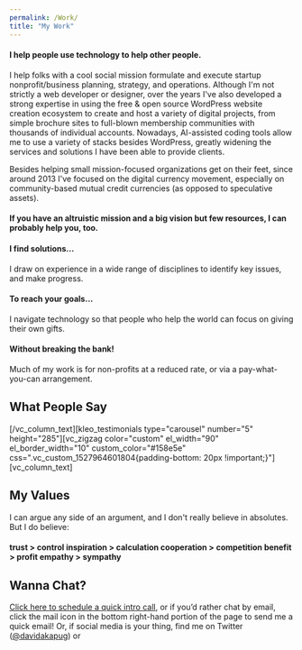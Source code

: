 ```yaml
---
permalink: /Work/
title: "My Work"
---
```


#### I help people use technology to help other people.

I help folks with a cool social mission formulate and execute startup nonprofit/business planning, strategy, and operations. Although I'm not strictly a web developer or designer, over the years I've also developed a strong expertise in using the free & open source WordPress website creation ecosystem to create and host a variety of digital projects, from simple brochure sites to full-blown membership communities with thousands of individual accounts. Nowadays, AI-assisted coding tools allow me to use a variety of stacks besides WordPress, greatly widening the services and solutions I have been able to provide clients.

Besides helping small mission-focused organizations get on their feet, since around 2013 I've focused on the digital currency movement, especially on community-based mutual credit currencies (as opposed to speculative assets).

#### If you have an altruistic mission and a big vision but few resources, I can probably help you, too.


#### I find solutions...

I draw on experience in a wide range of disciplines to identify key issues, and make progress.


#### To reach your goals...

I navigate technology so that people who help the world can focus on giving their own gifts.


#### Without breaking the bank!

Much of my work is for non-profits at a reduced rate, or via a pay-what-you-can arrangement.



**What People Say**
-------------------

\[/vc\_column\_text\]\[kleo\_testimonials type="carousel" number="5" height="285"\]\[vc\_zigzag color="custom" el\_width="90" el\_border\_width="10" custom\_color="#158e5e" css=".vc\_custom\_1527964601804{padding-bottom: 20px !important;}"\]\[vc\_column\_text\]

**My Values**
-------------

I can argue any side of an argument, and I don't really believe in absolutes. But I do believe:

#### **trust > control** **inspiration > calculation** **cooperation > competition** **benefit > profit** **empathy > sympathy**


**Wanna Chat?**
---------------

[Click here to schedule a quick intro call](https://calendly.com/davidryal/20/), or if you’d rather chat by email, click the mail icon in the bottom right-hand portion of the page to send me a quick email! Or, if social media is your thing, find me on Twitter ([@davidakapug](http://twitter.com/davidakapug)) or 

